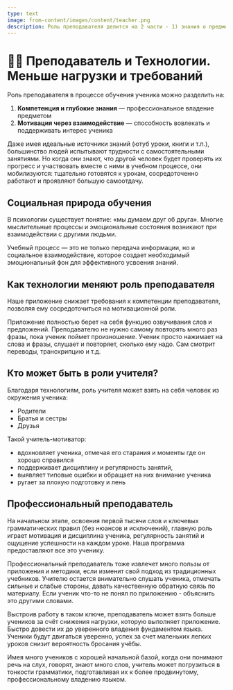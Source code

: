 ```yaml
---
type: text
image: from-content/images/content/teacher.png
description: Роль преподавателя делится на 2 части - 1) знания о предмете, 2) мотивация ученика. Имея методичное приложение, можно сосредоточиться на мотивационной составляющей
---
```


# 🧑‍💻 Преподаватель и Технологии. Меньше нагрузки и требований

Роль преподавателя в процессе обучения ученика можно разделить на:

1. **Компетенция и глубокие знания** — профессиональное владение предметом
2. **Мотивация через взаимодействие** — способность вовлекать и поддерживать интерес ученика

Даже имея идеальные источники знаний (ютуб уроки, книги и т.п.), большинство людей испытывают трудности с самостоятельными занятиями. Но когда они знают, что другой человек будет проверять их прогресс и участвовать вместе с ними в учебном процессе, они мобилизуются: тщательно готовятся к урокам, сосредоточенно работают и проявляют большую самоотдачу.

## Социальная природа обучения

В психологии существует понятие: «мы думаем друг об друга». Многие мыслительные процессы и эмоциональные состояния возникают при взаимодействии с другими людьми.

Учебный процесс — это не только передача информации, но и социальное взаимодействие, которое создает необходимый эмоциональный фон для эффективного усвоения знаний.

## Как технологии меняют роль преподавателя

Наше приложение снижает требования к компетенции преподавателя, позволяя ему сосредоточиться на мотивационной роли.

Приложение полностью берет на себя функцию озвучивания слов и предложений. Преподавателю не нужно самому повторять много раз фразы, пока ученик поймет произношение. Ученик просто нажимает на слова и фразы, слушает и повторяет, сколько ему надо. Сам смотрит переводы, транскрипцию и т.д.

## Кто может быть в роли учителя?

Благодаря технологиям, роль учителя может взять на себя человек из окружения ученика:

- Родители
- Братья и сестры
- Друзья

Такой учитель-мотиватор:

- вдохновляет ученика, отмечая его старания и моменты где он хорошо справился
- поддерживает дисциплину и регулярность занятий,
- выявляет типовые ошибки и обращает на них внимание ученика
- ругает за плохую подготовку и лень

## Профессиональный преподаватель

На начальном этапе, освоения первой тысячи слов и ключевых грамматических правил (без нюансов и исключений), главную роль играет мотивация и дисциплина ученика, регулярность занятий и ощущение успешности на каждом уроке. Наша программа предоставляют все это ученику.

Профессиональный преподаватель тоже извлечет много пользы от приложения и методики, если изменит свой подход из традиционных учебников. Учителю остается внимательно слушать ученика, отмечать сильные и слабые стороны, давать качественную обратную связь по материалу. Если ученик что-то не понял по приложению - объяснить это другими словами.

Выстроив работу в таком ключе, преподаватель может взять больше учеников за счёт снижения нагрузки, которую выполняет приложение. Быстро довести их до уверенного владения фундаментом языка. Ученики будут двигаться уверенно, успех за счет маленьких легких уроков снизит вероятность бросания учёбы.

Имея много учеников с хорошей начальной базой, когда они понимают речь на слух, говорят, знают много слов, учитель может погрузиться в тонкости грамматики, подготавливая их к более продвинутому, профессиональному владению языком.
